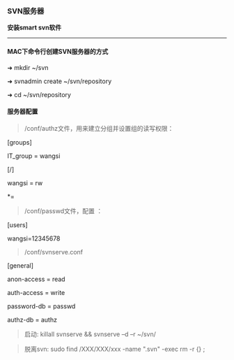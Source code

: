 ### SVN服务器

**安装smart svn软件**

___

#### MAC下命令行创建SVN服务器的方式
➜ mkdir ~/svn

➜ svnadmin create ~/svn/repository

➜ cd ~/svn/repository

#### 服务器配置

> /conf/authz文件，用来建立分组并设置组的读写权限：

[groups]

IT_group = wangsi

[/]

wangsi = rw

*=

> /conf/passwd文件，配置 ：

[users]

wangsi=12345678

> /conf/svnserve.conf

[general]

anon-access = read

auth-access = write

password-db = passwd

authz-db = authz

>启动:
killall svnserve && svnserve –d –r ~/svn/

>脱离svn:
sudo find /XXX/XXX/xxx -name ".svn" -exec rm -r {} \;
